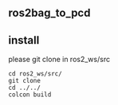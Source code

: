 ## ros2bag_to_pcd

## install
please git clone in ros2_ws/src
```
cd ros2_ws/src/
git clone 
cd ../../
colcon build
```


